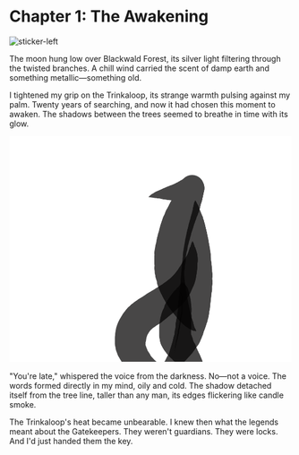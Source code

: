 # Chapter 1: The Awakening

![sticker-left](assets/layers/7stickers/01_01_moon.png)

The moon hung low over Blackwald Forest, its silver light filtering through the twisted branches. A chill wind carried the scent of damp earth and something metallic—something old. 

I tightened my grip on the Trinkaloop, its strange warmth pulsing against my palm. Twenty years of searching, and now it had chosen this moment to awaken. The shadows between the trees seemed to breathe in time with its glow.

![sticker-right](assets/layers/7stickers/01_01_shadow.png)

"You're late," whispered the voice from the darkness. No—not a voice. The words formed directly in my mind, oily and cold. The shadow detached itself from the tree line, taller than any man, its edges flickering like candle smoke.

The Trinkaloop's heat became unbearable. I knew then what the legends meant about the Gatekeepers. They weren't guardians. They were locks. And I'd just handed them the key.